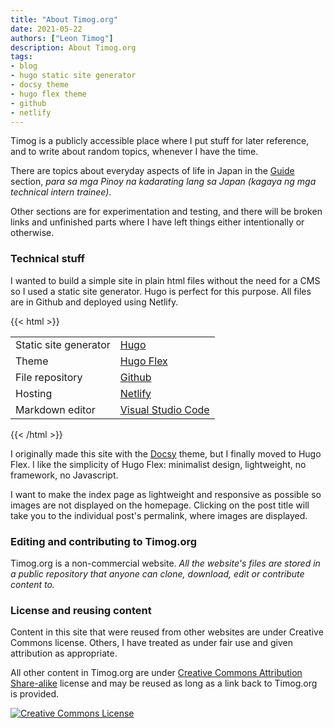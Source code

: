 ```yaml
---
title: "About Timog.org"
date: 2021-05-22
authors: ["Leon Timog"]
description: About Timog.org
tags:
- blog
- hugo static site generator
- docsy theme
- hugo flex theme
- github
- netlify
---
```

Timog is a publicly accessible place where I put stuff for later reference, and to write about random topics, whenever I have the time. 

There are topics about everyday aspects of life in Japan in the [Guide](https://timog.org/guide/) section, *para sa mga Pinoy na kadarating lang sa Japan (kagaya ng mga technical intern trainee)*.

Other sections are for experimentation and testing, and there will be broken links and unfinished parts where I have left things either intentionally or otherwise.

### Technical stuff

I wanted to build a simple site in plain html files without the need for a CMS so I used a static site generator. Hugo is perfect for this purpose. All files are in Github and deployed using Netlify.

{{< html >}}
<table>
<tr>
<td>Static site generator</td>
<td><a href="https://gohugo.io/">Hugo</a></td>
</tr>
<tr>
<td>Theme</td>
<td><a href="https://github.com/de-souza/hugo-flex/">Hugo Flex</a></td>
</tr>
<tr>
<td>File repository</td>
<td><a href="https://github.com/tim0g/tim/">Github</a></td>
</tr>
<tr>
<td>Hosting</td>
<td><a href="https://www.netlify.com/">Netlify</a></td>
</tr>
<tr>
<td>Markdown editor</td>
<td><a href="https://code.visualstudio.com/">Visual Studio Code</a></td>
</tr>
</table>
{{< /html >}}

I originally made this site with the [Docsy](https://www.docsy.dev/) theme, but I finally moved to Hugo Flex. I like the simplicity of Hugo Flex: minimalist design, lightweight, no framework, no Javascript.

I want to make the index page as lightweight and responsive as possible so images are not displayed on the homepage. Clicking on the post title will take you to the individual post's permalink, where images are displayed.

### Editing and contributing to Timog.org

Timog.org is a non-commercial website. *All the website's files are stored in a public repository that anyone can clone, download, edit or contribute content to.*

### License and reusing content

Content in this site that were reused from other websites are under Creative Commons license. Others, I have treated as under fair use and given attribution as appropriate.

All other content in Timog.org are under [Creative Commons Attribution Share-alike](https://creativecommons.org/licenses/by-sa/4.0/) license and may be reused as long as a link back to Timog.org is provided.

<a rel="license" href="http://creativecommons.org/licenses/by-sa/4.0/"><img alt="Creative Commons License" style="border-width:0" src="https://i.creativecommons.org/l/by-sa/4.0/88x31.png" /></a>